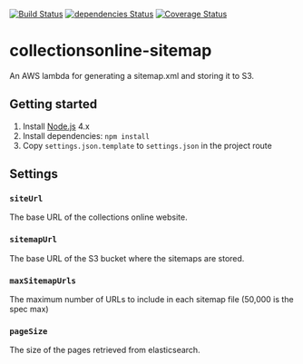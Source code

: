 [![Build Status](https://travis-ci.org/TheScienceMuseum/collectionsonline-sitemap.svg)](https://travis-ci.org/TheScienceMuseum/collectionsonline-sitemap) [![dependencies Status](https://david-dm.org/TheScienceMuseum/collectionsonline-sitemap/status.svg)](https://david-dm.org/TheScienceMuseum/collectionsonline-sitemap) [![Coverage Status](https://img.shields.io/codecov/c/github/TheScienceMuseum/collectionsonline-sitemap.svg?maxAge=2592000)](https://codecov.io/gh/TheScienceMuseum/collectionsonline-sitemap)

# collectionsonline-sitemap

An AWS lambda for generating a sitemap.xml and storing it to S3.

## Getting started

1. Install [Node.js](https://nodejs.org/en/) 4.x
2. Install dependencies: `npm install`
3. Copy `settings.json.template` to `settings.json` in the project route

## Settings

### `siteUrl`
The base URL of the collections online website.

### `sitemapUrl`
The base URL of the S3 bucket where the sitemaps are stored.

### `maxSitemapUrls`
The maximum number of URLs to include in each sitemap file (50,000 is the spec max)

### `pageSize`
The size of the pages retrieved from elasticsearch.

